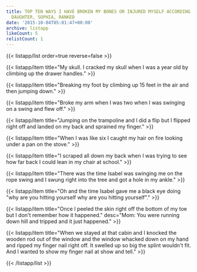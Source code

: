 ```yaml
---
title: TOP TEN WAYS I HAVE BROKEN MY BONES OR INJURED MYSELF ACCORDING TO MY TEEN
  DAUGHTER, SOPHIA, RANKED
date: '2015-10-04T05:01:47+00:00'
archive: listapp
likeCount: 5
relistCount: 1
---
```


{{< listapp/list order=true reverse=false >}}

   {{< listapp/item title="My skull. I cracked my skull when I was a year old by climbing up the drawer handles." >}}

   {{< listapp/item title="Breaking my foot by climbing up 15 feet in the air and then jumping down." >}}

   {{< listapp/item title="Broke my arm when I was two when I was swinging on a swing and flew off." >}}

   {{< listapp/item title="Jumping on the trampoline and I did a flip but I flipped right off and landed on my back and sprained my finger." >}}

   {{< listapp/item title="When I was like six I caught my hair on fire looking under a pan on the stove." >}}

   {{< listapp/item title="I scraped all down my back when I was trying to see how far back I could lean in my chair at school." >}}

   {{< listapp/item title="There was the time Isabel was swinging me on the rope swing and I swung right into the tree and got a hole in my ankle." >}}

   {{< listapp/item title="Oh and the time Isabel gave me a black eye doing \"why are you hitting yourself why are you hitting yourself\"." >}}

   {{< listapp/item title="Once I peeled the skin right off the bottom of my toe but I don't remember how it happened."
      desc="Mom: You were running down hill and tripped and it just happened." >}}

   {{< listapp/item title="When we stayed at that cabin and I knocked the wooden rod out of the window and the window whacked down on my hand and ripped my finger nail right off. It swelled up so big the splint wouldn't fit. And I wanted to show my finger nail at show and tell." >}}

{{< /listapp/list >}}
